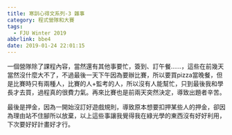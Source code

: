 ```yaml
---
title: 寒訓心得文系列-3 雜事
category: 程式營隊和大賽
tags:
  - FJU Winter 2019
abbrlink: bbe4
date: 2019-01-24 22:01:15
---
```

一個營隊除了課程內容，當然還有其他事要忙，簽到、訂午餐......，這些在前幾天當然沒什麼大不了，不過最後一天下午因為要辦比賽，所以要買pizza當晚餐，但是比賽時只有兩種人，比賽的人+監考的人，所以沒有人能幫忙，只到最後我和學長才去買，過程真的很費力氣。再來比賽也是前兩天突然決定，導致出題者辛苦。
<!-- more -->
最後是押金，因為一開始沒訂好遊戲規則，導致原本想要扣押某些人的押金，卻因為理由站不住腳所以放棄，以上這些事讓我覺得我在綠光學的東西沒有好好利用，下次要好好計畫好才行。